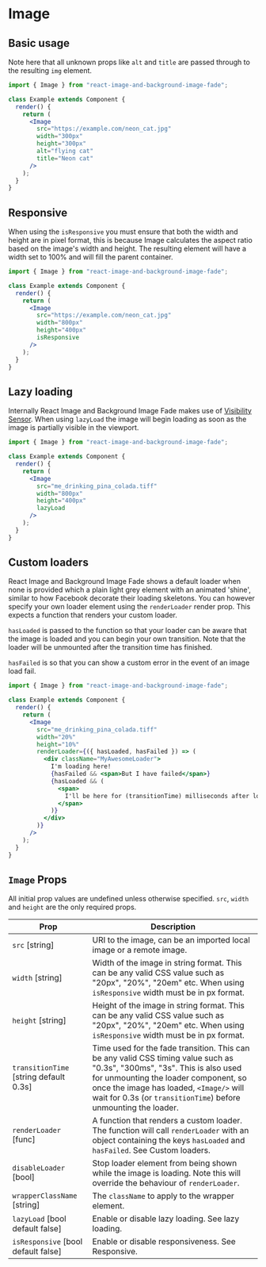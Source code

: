 # Image

## <a id="image--basicUsage"></a>Basic usage

Note here that all unknown props like `alt` and `title` are passed through to the resulting `img` element.

```jsx
import { Image } from "react-image-and-background-image-fade";

class Example extends Component {
  render() {
    return (
      <Image
        src="https://example.com/neon_cat.jpg"
        width="300px"
        height="300px"
        alt="flying cat"
        title="Neon cat"
      />
    );
  }
}
```

## <a id="image--responsive"></a>Responsive

When using the `isResponsive` you must ensure that both the width and height are in pixel format, this is because Image calculates the aspect ratio based on the image's width and height. The resulting element will have a width set to 100% and will fill the parent container.

```jsx
import { Image } from "react-image-and-background-image-fade";

class Example extends Component {
  render() {
    return (
      <Image
        src="https://example.com/neon_cat.jpg"
        width="800px"
        height="400px"
        isResponsive
      />
    );
  }
}
```

## <a id="image--lazyLoading"></a> Lazy loading

Internally React Image and Background Image Fade makes use of [Visibility Sensor](https://github.com/joshwnj/react-visibility-sensor). When using `lazyLoad` the image will begin loading as soon as the image is partially visible in the viewport.

```jsx
import { Image } from "react-image-and-background-image-fade";

class Example extends Component {
  render() {
    return (
      <Image
        src="me_drinking_pina_colada.tiff"
        width="800px"
        height="400px"
        lazyLoad
      />
    );
  }
}
```

## <a id="image--customLoaders"></a> Custom loaders

React Image and Background Image Fade shows a default loader when none is provided which a plain light grey element with an animated 'shine', similar to how Facebook decorate their loading skeletons. You can however specify your own loader element using the `renderLoader` render prop. This expects a function that renders your custom loader.

`hasLoaded` is passed to the function so that your loader can be aware that the image is loaded and you can begin your own transition. Note that the loader will be unmounted after the transition time has finished.

`hasFailed` is so that you can show a custom error in the event of an image load fail.

```jsx
import { Image } from "react-image-and-background-image-fade";

class Example extends Component {
  render() {
    return (
      <Image
        src="me_drinking_pina_colada.tiff"
        width="20%"
        height="10%"
        renderLoader={({ hasLoaded, hasFailed }) => (
          <div className="MyAwesomeLoader">
            I'm loading here!
            {hasFailed && <span>But I have failed</span>}
            {hasLoaded && (
              <span>
                I'll be here for (transitionTime) milliseconds after load
              </span>
            )}
          </div>
        )}
      />
    );
  }
}
```

## <a id="image--props"></a>`Image` Props

All initial prop values are undefined unless otherwise specified. `src`, `width` and `height` are the only required props.

| Prop                                   | Description                                                                                                                                                                                                                                                                     |
| -------------------------------------- | ------------------------------------------------------------------------------------------------------------------------------------------------------------------------------------------------------------------------------------------------------------------------------- |
| `src` [string]                         | URI to the image, can be an imported local image or a remote image.                                                                                                                                                                                                             |
| `width` [string]                       | Width of the image in string format. This can be any valid CSS value such as "20px", "20%", "20em" etc. When using `isResponsive` width must be in px format.                                                                                                                   |
| `height` [string]                      | Height of the image in string format. This can be any valid CSS value such as "20px", "20%", "20em" etc. When using `isResponsive` width must be in px format.                                                                                                                  |
| `transitionTime` [string default 0.3s] | Time used for the fade transition. This can be any valid CSS timing value such as "0.3s", "300ms", "3s". This is also used for unmounting the loader component, so once the image has loaded, `<Image/>` will wait for 0.3s (or `transitionTime`) before unmounting the loader. |
| `renderLoader` [func]                  | A function that renders a custom loader. The function will call `renderLoader` with an object containing the keys `hasLoaded` and `hasFailed`. See Custom loaders.                                                                                                              |
| `disableLoader` [bool]                 | Stop loader element from being shown while the image is loading. Note this will override the behaviour of `renderLoader`.                                                                                                                                                       |
| `wrapperClassName` [string]            | The `className` to apply to the wrapper element.                                                                                                                                                                                                                                |
| `lazyLoad` [bool default false]        | Enable or disable lazy loading. See lazy loading.                                                                                                                                                                                                                               |
| `isResponsive` [bool default false]    | Enable or disable responsiveness. See Responsive.                                                                                                                                                                                                                               |
